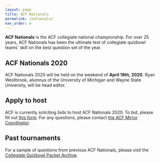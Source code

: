 ```yaml
---
layout: page
title: ACF Nationals
permalink: /nationals/
nav_order: 4
---
```


**ACF Nationals** is the ACF collegiate national championship. For over 25 years, ACF Nationals has been the ultimate test of collegiate quizbowl teams' skill on the best question set of the year.


## ACF Nationals 2020
ACF Nationals 2020 will be held on the weekend of **April 18th, 2020**. Ryan Westbrook, alumnus of the University of Michigan and Wayne State University, will be head editor.

## Apply to host
ACF is currently soliciting bids to host ACF Nationals 2020. To bid, please fill out [this form](https://docs.google.com/forms/d/17cCm6UsNtuu0UBkbxzJJCo7mnMy-CfC1DSElk-3SjOM/viewform). For any questions, please contact [the ACF Mirror Coordinator](mailto:hosting@acf-quizbowl.com).


## Past tournaments
For a sample of questions from previous ACF Nationals, please visit the [Collegiate Quizbowl Packet Archive](http://hsquizbowl.org/db/questionsets/search/?name=ACF+Nationals&col=1&season=&archived=y).

